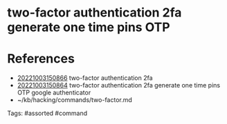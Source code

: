 # two-factor authentication 2fa generate one time pins OTP

# References
- [20221003150866](/zet/20221003150866/README.md) two-factor authentication 2fa
- [20221003150864](/zet/20221003150864/README.md) two-factor authentication 2fa generate one time pins OTP google authenticator
- ~/kb/hacking/commands/two-factor.md

Tags:
    #assorted #command
